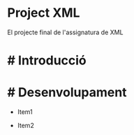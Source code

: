 # Project XML

El projecte final de l'assignatura de XML

# # Introducció

# # Desenvolupament

* Item1

* Item2
